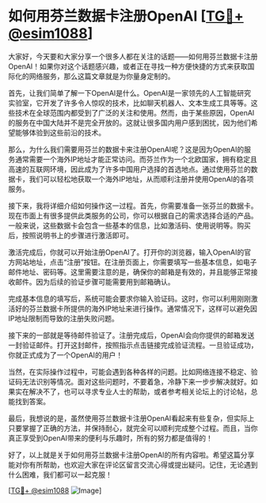 # 如何用芬兰数据卡注册OpenAI [[TG💪+ @esim1088](https://t.me/s/esim1088)]

大家好，今天要和大家分享一个很多人都在关注的话题——如何用芬兰数据卡注册OpenAI！如果你对这个话题感兴趣，或者正在寻找一种方便快捷的方式来获取国际化的网络服务，那么这篇文章就是为你量身定制的。

首先，让我们简单了解一下OpenAI是什么。OpenAI是一家领先的人工智能研究实验室，它开发了许多令人惊叹的技术，比如聊天机器人、文本生成工具等等。这些技术在全球范围内都受到了广泛的关注和使用。然而，由于某些原因，OpenAI的服务在中国大陆并不是完全开放的。这就让很多国内用户感到困扰，因为他们希望能够体验到这些前沿的技术。

那么，为什么我们需要用芬兰的数据卡来注册OpenAI呢？这是因为OpenAI的服务通常需要一个海外IP地址才能正常访问。而芬兰作为一个北欧国家，拥有稳定且高速的互联网环境，因此成为了许多中国用户选择的首选地点。通过使用芬兰的数据卡，我们可以轻松地获取一个海外IP地址，从而顺利注册并使用OpenAI的各项服务。

接下来，我将详细介绍如何操作这一过程。首先，你需要准备一张芬兰的数据卡。现在市面上有很多提供此类服务的公司，你可以根据自己的需求选择合适的产品。一般来说，这些数据卡会包含一些基本的信息，比如激活码、使用说明等。购买后，按照说明书上的步骤进行激活即可。

激活完成后，你就可以开始注册OpenAI了。打开你的浏览器，输入OpenAI的官方网站地址，点击“注册”按钮。在注册页面上，你需要填写一些基本信息，如电子邮件地址、密码等。这里需要注意的是，确保你的邮箱是有效的，并且能够正常接收邮件。因为后续的验证步骤可能需要用到邮箱确认。

完成基本信息的填写后，系统可能会要求你输入验证码。这时，你可以利用刚刚激活好的芬兰数据卡所提供的海外IP地址来进行操作。通常情况下，这样可以避免因IP地址限制而导致的注册失败问题。

接下来的一部就是等待邮件验证了。注册完成后，OpenAI会向你提供的邮箱发送一封验证邮件。打开这封邮件，按照指示点击链接完成验证流程。一旦验证成功，你就正式成为了一个OpenAI的用户！

当然，在实际操作过程中，可能会遇到各种各样的问题。比如网络连接不稳定、验证码无法识别等情况。面对这些问题时，不要着急，冷静下来一步步解决就好。如果实在解决不了，也可以寻求专业人士的帮助，或者参考相关论坛上的讨论帖，总能找到答案。

最后，我想说的是，虽然使用芬兰数据卡注册OpenAI看起来有些复杂，但实际上只要掌握了正确的方法，并保持耐心，就完全可以顺利完成整个过程。而且，当你真正享受到OpenAI带来的便利与乐趣时，所有的努力都是值得的！

好了，以上就是关于如何用芬兰数据卡注册OpenAI的所有内容啦。希望这篇分享能对你有所帮助，也欢迎大家在评论区留言交流心得或提出疑问。记住，无论遇到什么困难，我们都可以一起克服！

[[TG💪+ @esim1088](https://t.me/s/esim1088) ![Image](https://i.postimg.cc/4NQfJmqS/Snipaste-2025-05-13-00-14-12.png)]